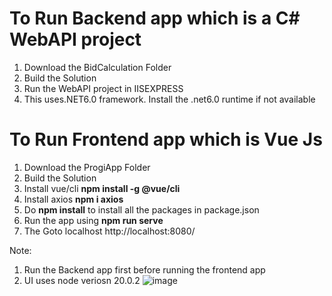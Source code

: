 # To Run Backend app which is a C# WebAPI project

1. Download the BidCalculation Folder
2. Build the Solution
3. Run the WebAPI project in IISEXPRESS
4. This uses.NET6.0 framework. Install the .net6.0 runtime if not available

# To Run Frontend app which is Vue Js

1. Download the ProgiApp Folder
2. Build the Solution
3. Install vue/cli **npm install -g @vue/cli**
4. Install axios **npm i axios**
5. Do **npm install** to install all the packages in package.json
6. Run the app using **npm run serve**
7. The Goto localhost http://localhost:8080/

Note: 
1. Run the Backend app first before running the frontend app
2. UI uses node veriosn 20.0.2
![image](https://github.com/user-attachments/assets/4d5decbf-fdf1-4d5a-afb0-3d746d83bc6b)

